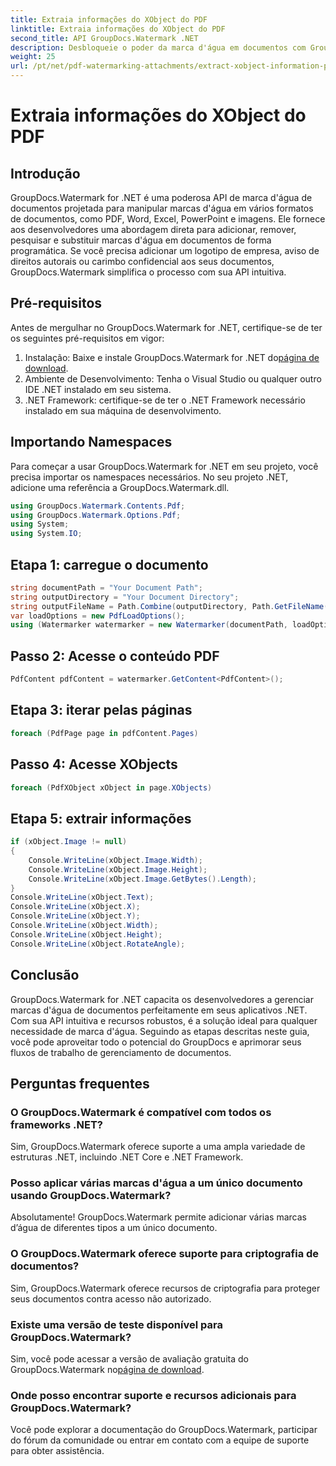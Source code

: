 ```yaml
---
title: Extraia informações do XObject do PDF
linktitle: Extraia informações do XObject do PDF
second_title: API GroupDocs.Watermark .NET
description: Desbloqueie o poder da marca d'água em documentos com GroupDocs.Watermark for .NET. Gerencie facilmente marcas d'água em PDFs, documentos do Word e imagens.
weight: 25
url: /pt/net/pdf-watermarking-attachments/extract-xobject-information-pdf/
---
```


# Extraia informações do XObject do PDF

## Introdução
GroupDocs.Watermark for .NET é uma poderosa API de marca d'água de documentos projetada para manipular marcas d'água em vários formatos de documentos, como PDF, Word, Excel, PowerPoint e imagens. Ele fornece aos desenvolvedores uma abordagem direta para adicionar, remover, pesquisar e substituir marcas d'água em documentos de forma programática. Se você precisa adicionar um logotipo de empresa, aviso de direitos autorais ou carimbo confidencial aos seus documentos, GroupDocs.Watermark simplifica o processo com sua API intuitiva.
## Pré-requisitos
Antes de mergulhar no GroupDocs.Watermark for .NET, certifique-se de ter os seguintes pré-requisitos em vigor:
1. Instalação: Baixe e instale GroupDocs.Watermark for .NET do[página de download](https://releases.groupdocs.com/Watermark/net/).
2. Ambiente de Desenvolvimento: Tenha o Visual Studio ou qualquer outro IDE .NET instalado em seu sistema.
3. .NET Framework: certifique-se de ter o .NET Framework necessário instalado em sua máquina de desenvolvimento.

## Importando Namespaces
Para começar a usar GroupDocs.Watermark for .NET em seu projeto, você precisa importar os namespaces necessários.
No seu projeto .NET, adicione uma referência a GroupDocs.Watermark.dll.
```csharp
using GroupDocs.Watermark.Contents.Pdf;
using GroupDocs.Watermark.Options.Pdf;
using System;
using System.IO;
```
## Etapa 1: carregue o documento
```csharp
string documentPath = "Your Document Path";
string outputDirectory = "Your Document Directory";
string outputFileName = Path.Combine(outputDirectory, Path.GetFileName(documentPath));
var loadOptions = new PdfLoadOptions();
using (Watermarker watermarker = new Watermarker(documentPath, loadOptions))
```
## Passo 2: Acesse o conteúdo PDF
```csharp
PdfContent pdfContent = watermarker.GetContent<PdfContent>();
```
## Etapa 3: iterar pelas páginas
```csharp
foreach (PdfPage page in pdfContent.Pages)
```
## Passo 4: Acesse XObjects
```csharp
foreach (PdfXObject xObject in page.XObjects)
```
## Etapa 5: extrair informações
```csharp
if (xObject.Image != null)
{
    Console.WriteLine(xObject.Image.Width);
    Console.WriteLine(xObject.Image.Height);
    Console.WriteLine(xObject.Image.GetBytes().Length);
}
Console.WriteLine(xObject.Text);
Console.WriteLine(xObject.X);
Console.WriteLine(xObject.Y);
Console.WriteLine(xObject.Width);
Console.WriteLine(xObject.Height);
Console.WriteLine(xObject.RotateAngle);
```

## Conclusão
GroupDocs.Watermark for .NET capacita os desenvolvedores a gerenciar marcas d'água de documentos perfeitamente em seus aplicativos .NET. Com sua API intuitiva e recursos robustos, é a solução ideal para qualquer necessidade de marca d'água. Seguindo as etapas descritas neste guia, você pode aproveitar todo o potencial do GroupDocs e aprimorar seus fluxos de trabalho de gerenciamento de documentos.
## Perguntas frequentes
### O GroupDocs.Watermark é compatível com todos os frameworks .NET?
Sim, GroupDocs.Watermark oferece suporte a uma ampla variedade de estruturas .NET, incluindo .NET Core e .NET Framework.
### Posso aplicar várias marcas d'água a um único documento usando GroupDocs.Watermark?
Absolutamente! GroupDocs.Watermark permite adicionar várias marcas d’água de diferentes tipos a um único documento.
### O GroupDocs.Watermark oferece suporte para criptografia de documentos?
Sim, GroupDocs.Watermark oferece recursos de criptografia para proteger seus documentos contra acesso não autorizado.
### Existe uma versão de teste disponível para GroupDocs.Watermark?
 Sim, você pode acessar a versão de avaliação gratuita do GroupDocs.Watermark no[página de download](https://releases.groupdocs.com/).
### Onde posso encontrar suporte e recursos adicionais para GroupDocs.Watermark?
Você pode explorar a documentação do GroupDocs.Watermark, participar do fórum da comunidade ou entrar em contato com a equipe de suporte para obter assistência.